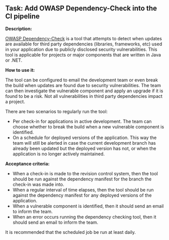 ## Task: Add OWASP Dependency-Check into the CI pipeline
**Description:**

[OWASP Dependency-Check](https://www.owasp.org/index.php/OWASP_Dependency_Check)
is a tool that attempts to detect when updates are available for third party
dependencies (libraries, frameworks, etc) used in your application due to
publicly disclosed security vulnerabilities. This tool is applicable for
projects or major components that are written in Java or .NET.

**How to use it:**

The tool can be configured to email the development team or even break the build
when updates are found due to security vulnerabilities. The team can then
investigate the vulnerable component and apply an upgrade if it is found to be a
risk. Not all vulnerabilities in third party dependencies impact a project.

There are two scenarios to regularly run the tool:

* Per check-in for applications in active development. The team can choose
  whether to break the build when a new vulnerable component is identified.
* On a schedule for deployed versions of the application. This way the team will
  still be alerted in case the current development branch has already been
  updated but the deployed version has not, or when the application is no longer
  actively maintained.

**Acceptance criteria:**

* When a check-in is made to the revision control system, then the tool should
  be run against the dependency manifest for the branch the check-in was made
  into.
* When a regular interval of time elapses, then the tool should be run against
  the dependency manifest for any deployed versions of the application.
* When a vulnerable component is identified, then it should send an email to
  inform the team.
* When an error occurs running the dependency checking tool, then it should send
  an email to inform the team.

It is recommended that the scheduled job be run at least daily.

